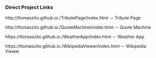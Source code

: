 

<div>
  
  <h3>Direct Project Links</h3>
  
  <p> http://ttomaszito.github.io./TributePage/index.html -- Tribute Page  </p>
  <p> http://ttomaszito.github.io./QuoteMachine/index.html -- Quote Machine </p>
  <p>https://ttomaszito.github.io./WeatherApp/index.html -- Weather App</p>
  <p>https://ttomaszito.github.io./WikipediaViewer/index.html -- Wikipedia Viewer</p>
  
  
</div>
  
  
 
